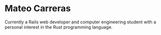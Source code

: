 # Mateo Carreras
Currently a Rails web developer and computer engineering student with a personal interest in the Rust programming language.